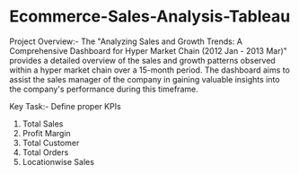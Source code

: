 # Ecommerce-Sales-Analysis-Tableau

Project Overview:-
The "Analyzing Sales and Growth Trends: A Comprehensive Dashboard for Hyper Market Chain (2012 Jan - 2013 Mar)" provides a detailed overview of the sales and growth patterns observed within a hyper market chain over a 15-month period. The dashboard aims to assist the sales manager of the company in gaining valuable insights into the company's performance during this timeframe.

Key Task:-
Define proper KPIs
1. Total Sales
2. Profit Margin
3. Total Customer
4. Total Orders
5. Locationwise Sales
